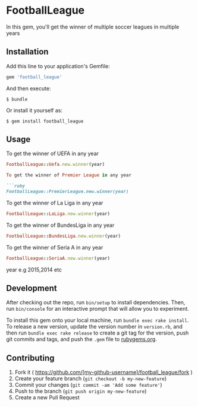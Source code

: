 # FootballLeague

In this gem, you'll get the winner of multiple soccer leagues in multiple years

## Installation

Add this line to your application's Gemfile:

```ruby
gem 'football_league'
```

And then execute:

    $ bundle

Or install it yourself as:

    $ gem install football_league

## Usage

To get the winner of UEFA in any year

```ruby
FootballLeague::Uefa.new.winner(year)

To get the winner of Premier League in any year

```ruby
FootballLeague::PremierLeague.new.winner(year)
```
To get the winner of La Liga in any year

```ruby
FootballLeague::LaLiga.new.winner(year)
```

To get the winner of BundesLiga in any year

```ruby
FootballLeague::BundesLiga.new.winner(year)
```

To get the winner of Seria A in any year

```ruby
FootballLeague::SeriaA.new.winner(year)
```
year e.g 2015,2014 etc
## Development

After checking out the repo, run `bin/setup` to install dependencies. Then, run `bin/console` for an interactive prompt that will allow you to experiment.

To install this gem onto your local machine, run `bundle exec rake install`. To release a new version, update the version number in `version.rb`, and then run `bundle exec rake release` to create a git tag for the version, push git commits and tags, and push the `.gem` file to [rubygems.org](https://rubygems.org).

## Contributing

1. Fork it ( https://github.com/[my-github-username]/football_league/fork )
2. Create your feature branch (`git checkout -b my-new-feature`)
3. Commit your changes (`git commit -am 'Add some feature'`)
4. Push to the branch (`git push origin my-new-feature`)
5. Create a new Pull Request
